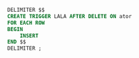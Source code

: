 ```sql
DELIMITER $$
CREATE TRIGGER LALA AFTER DELETE ON ator
FOR EACH ROW
BEGIN
	INSERT
END $$
DELIMITER ;
```
<!--stackedit_data:
eyJoaXN0b3J5IjpbLTM0Njc1NzI1Nl19
-->